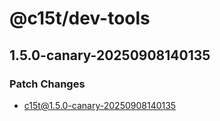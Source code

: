 # @c15t/dev-tools

## 1.5.0-canary-20250908140135

### Patch Changes

- c15t@1.5.0-canary-20250908140135
